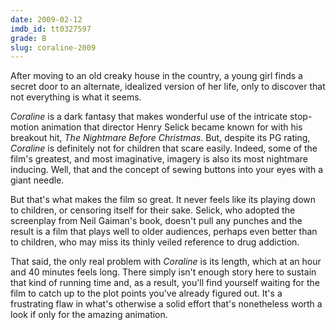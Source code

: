 ```yaml
---
date: 2009-02-12
imdb_id: tt0327597
grade: B
slug: coraline-2009
---
```


After moving to an old creaky house in the country, a young girl finds a secret door to an alternate, idealized version of her life, only to discover that not everything is what it seems.

_Coraline_ is a dark fantasy that makes wonderful use of the intricate stop-motion animation that director Henry Selick became known for with his breakout hit, <span data-imdb-id="tt0107688">_The Nightmare Before Christmas_</span>. But, despite its PG rating, _Coraline_ is definitely not for children that scare easily. Indeed, some of the film's greatest, and most imaginative, imagery is also its most nightmare inducing. Well, that and the concept of sewing buttons into your eyes with a giant needle.

But that's what makes the film so great. It never feels like its playing down to children, or censoring itself for their sake. Selick, who adopted the screenplay from Neil Gaiman's book, doesn't pull any punches and the result is a film that plays well to older audiences, perhaps even better than to children, who may miss its thinly veiled reference to drug addiction.

That said, the only real problem with _Coraline_ is its length, which at an hour and 40 minutes feels long. There simply isn't enough story here to sustain that kind of running time and, as a result, you'll find yourself waiting for the film to catch up to the plot points you've already figured out. It's a frustrating flaw in what's otherwise a solid effort that's nonetheless worth a look if only for the amazing animation.

